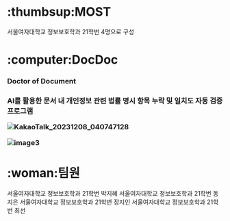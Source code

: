 <h1>:thumbsup:MOST</h1>
<p></p>
<p></p>
서울여자대학교 정보보호학과 21학번 4명으로 구성

<p></p>
<p></p>
<h1>:computer:DocDoc</h1>
<h3>Doctor of Document<h3>
<p></p>
AI를 활용한 문서 내 개인정보 관련 법률 명시 항목 누락 및 일치도 자동 검증 프로그램


![KakaoTalk_20231208_040747128](https://github.com/7d0x3e9/MOST/assets/99129159/f038ba21-8efa-4ae1-9cf6-8b20e21d2efc)

![image3](https://github.com/7d0x3e9/MOST/assets/99129159/54897710-aa71-46ee-9d6d-604b50cf23c5)

<h1>:woman:팀원</h1>
서울여자대학교 정보보호학과 21학번 박지혜
서울여자대학교 정보보호학과 21학번 동지은
서울여자대학교 정보보호학과 21학번 장지인
서울여자대학교 정보보호학과 21학번 최선
